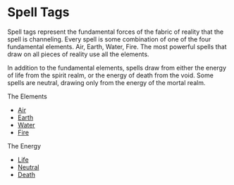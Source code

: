 # Spell Tags

Spell tags represent the fundamental forces of the fabric of reality that the spell is channeling. Every spell is some combination of one of the four fundamental elements. Air, Earth, Water, Fire. The most powerful spells that draw on all pieces of reality use all the elements. 

In addition to the fundamental elements, spells draw from either the energy of life from the spirit realm, or the energy of death from the void. Some spells are neutral, drawing only from the energy of the mortal realm.

The Elements
- [Air](Air.md)
- [Earth](Earth.md)
- [Water](Water.md)
- [Fire](Fire.md)

The Energy
- [Life](Life.md)
- [Neutral](Neutral.md)
- [Death](Death.md)